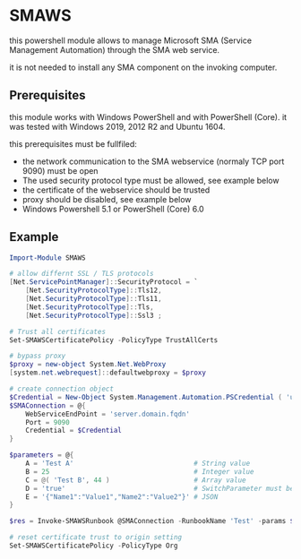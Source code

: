 # SMAWS

this powershell module allows to manage Microsoft SMA (Service Management Automation) through the SMA web service.

it is not needed to install any SMA component on the invoking computer.

## Prerequisites

this module works with Windows PowerShell and with PowerShell (Core). it was tested with Windows 2019, 2012 R2 and Ubuntu 1604.

this prerequisites must be fullfiled:

- the network communication to the SMA webservice (normaly TCP port 9090) must be open
- The used security protocol type must be allowed, see example below
- the certificate of the webservice should be trusted
- proxy should be disabled, see example below
- Windows Powershell 5.1 or PowerShell (Core) 6.0

## Example

```powershell
Import-Module SMAWS

# allow differnt SSL / TLS protocols
[Net.ServicePointManager]::SecurityProtocol = `
    [Net.SecurityProtocolType]::Tls12,
    [Net.SecurityProtocolType]::Tls11,
    [Net.SecurityProtocolType]::Tls,
    [Net.SecurityProtocolType]::Ssl3 ;

# Trust all certificates
Set-SMAWSCertificatePolicy -PolicyType TrustAllCerts

# bypass proxy
$proxy = new-object System.Net.WebProxy
[system.net.webrequest]::defaultwebproxy = $proxy

# create connection object
$Credential = New-Object System.Management.Automation.PSCredential ( 'user@domain.fqdn', ( ConvertTo-SecureString 'somePassword' -AsPlainText -Force ) )
$SMAConnection = @{
    WebServiceEndPoint = 'server.domain.fqdn'
    Port = 9090
    Credential = $Credential
}

$parameters = @{
    A = 'Test A'                              # String value
    B = 25                                    # Integer value
    C = @( 'Test B', 44 )                     # Array value
    D = 'true'                                # SwitchParameter must be set like a string
    E = '{"Name1":"Value1","Name2":"Value2"}' # JSON
}

$res = Invoke-SMAWSRunbook @SMAConnection -RunbookName 'Test' -params $parameters -wait

# reset certificate trust to origin setting
Set-SMAWSCertificatePolicy -PolicyType Org
```
